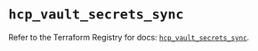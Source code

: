 # `hcp_vault_secrets_sync`

Refer to the Terraform Registry for docs: [`hcp_vault_secrets_sync`](https://registry.terraform.io/providers/hashicorp/hcp/0.108.0/docs/resources/vault_secrets_sync).
